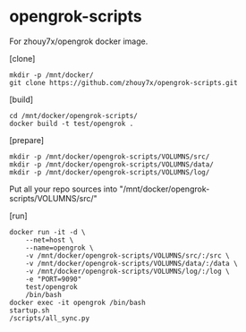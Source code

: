 # opengrok-scripts
For zhouy7x/opengrok docker image.

[clone]
```
mkdir -p /mnt/docker/
git clone https://github.com/zhouy7x/opengrok-scripts.git
```

[build]
```
cd /mnt/docker/opengrok-scripts/
docker build -t test/opengrok .
```
[prepare]
```
mkdir -p /mnt/docker/opengrok-scripts/VOLUMNS/src/
mkdir -p /mnt/docker/opengrok-scripts/VOLUMNS/data/
mkdir -p /mnt/docker/opengrok-scripts/VOLUMNS/log/
```
Put all your repo sources into "/mnt/docker/opengrok-scripts/VOLUMNS/src/"

[run]
```
docker run -it -d \
	--net=host \
	--name=opengrok \
	-v /mnt/docker/opengrok-scripts/VOLUMNS/src/:/src \
	-v /mnt/docker/opengrok-scripts/VOLUMNS/data/:/data \
	-v /mnt/docker/opengrok-scripts/VOLUMNS/log/:/log \
	-e "PORT=9090"
	test/opengrok 
	/bin/bash
docker exec -it opengrok /bin/bash
startup.sh
/scripts/all_sync.py
```


